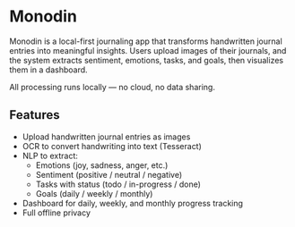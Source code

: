 # Monodin
Monodin is a local-first journaling app that transforms handwritten journal entries into meaningful insights. Users upload images of their journals, and the system extracts sentiment, emotions, tasks, and goals, then visualizes them in a dashboard.

All processing runs locally — no cloud, no data sharing.

## Features

- Upload handwritten journal entries as images  
- OCR to convert handwriting into text (Tesseract)  
- NLP to extract:  
  - Emotions (joy, sadness, anger, etc.)  
  - Sentiment (positive / neutral / negative)  
  - Tasks with status (todo / in-progress / done)  
  - Goals (daily / weekly / monthly)  
- Dashboard for daily, weekly, and monthly progress tracking  
- Full offline privacy  
